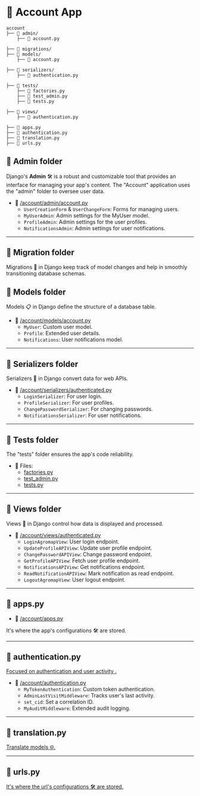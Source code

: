 # 📂 **Account App**

```
account
├── 📁 admin/
    ├── 📄 account.py

├── 📁 migrations/
├── 📁 models/
    ├── 📄 account.py

├── 📁 serializers/
    ├── 📄 authentication.py

├── 📁 tests/
    ├── 📄 factories.py
    ├── 📄 test_admin.py
    ├── 📄 tests.py

├── 📁 views/
    ├── 📄 authentication.py

├── 📄 apps.py
├── 📄 authentication.py
├── 📄 translation.py
├── 📄 urls.py
```

## 📁 **Admin folder**

Django's **Admin** 🛠 is a robust and customizable tool that provides an interface for managing your app's content. The "Account" application uses the "admin" folder to oversee user data.

- 📄 [/account/admin/account.py](/account/admin/account.py)
  - `UserCreationForm` & `UserChangeForm`: Forms for managing users.
  - `MyUserAdmin`:  Admin settings for the MyUser model.
  - `ProfileAdmin`: Admin settings for the user profiles.
  - `NotificationsAdmin`: Admin settings for user notifications.

---

## 📁 **Migration folder**

Migrations 🔄 in Django keep track of model changes and help in smoothly transitioning database schemas.

## 📁 **Models folder**

Models 📋 in Django define the structure of a database table.

- 📄 [/account/models/account.py](/account/models/account.py)
  - `MyUser`: Custom user model.
  - `Profile`: Extended user details.
  - `Notifications`: User notifications model.

---

## 📁 **Serializers folder**

Serializers 🔄 in Django convert data for web APIs.

- 📄 [/account/serializers/authenticated.py](/account/serializers/authenticated.py)
  - `LoginSerializer`: For user login.
  - `ProfileSerializer`: For user profiles.
  - `ChangePasswordSerializer`: For changing passwords.
  - `NotificationsSerializer`: For user notifications.

---

## 📁 **Tests folder**

The "tests" folder ensures the app's code reliability.

- 📄 Files:
  - [factories.py](/account/tests/factories.py)
  - [test_admin.py](/account/tests/test_admin.py)
  - [tests.py](/account/tests/tests.py)

---

## 📁 **Views folder**

Views 👀 in Django control how data is displayed and processed.

- 📄 [/account/views/authenticated.py](/account/views/authenticated.py)
  - `LoginAgromapView`: User login endpoint.
  - `UpdateProfileAPIView`: Update user profile endpoint.
  - `ChangePasswordAPIView`:  Change password endpoint.
  - `GetProfileAPIView`:  Fetch user profile endpoint.
  - `NotificationsAPIView`:  Get notifications endpoint.
  - `ReadNotificationAPIView`:  Mark notification as read endpoint.
  - `LogoutAgromapView`:  User logout endpoint.

---

## 📄 **apps.py**

- 📄 [/account/apps.py](/account/apps.py)

It's where the app's configurations 🛠️ are stored.

---

## 📄 **authentication.py**

[Focused on authentication and user activity .](/account/authentication.py)

- 📄 [/account/authentication.py](/account/authentication.py)
  - `MyTokenAuthentication`:  Custom token authentication.
  - `AdminLastVisitMiddleware`:  Tracks user's last activity.
  - `set_cid`:  Set a correlation ID.
  - `MyAuditMiddleware`:  Extended audit logging.

---

## 📄 **translation.py**

[Translate models 🌐.](/account/translation.py)

---

## 📄 **urls.py**

[It's where the url's configurations 🛠️ are stored.](/account/urls.py)
